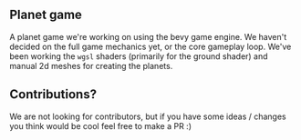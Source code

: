 ## Planet game 
A planet game we're working on using the bevy game engine. We haven't decided on the full game mechanics yet, or the core gameplay loop. We've been working the `wgsl` shaders (primarily for the ground shader) and manual 2d meshes for creating the planets.

## Contributions?
We are not looking for contributors, but if you have some ideas / changes you think would be cool feel free to make a PR :)
